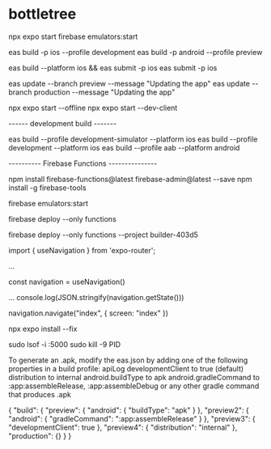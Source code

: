 # bottletree

npx expo start
firebase emulators:start

eas build -p ios --profile development
eas build -p android --profile preview

eas build --platform ios && eas submit -p ios
eas submit -p ios

eas update --branch preview --message "Updating the app"
eas update --branch production --message "Updating the app"

npx expo start --offline
npx expo start --dev-client

------ development build -------

eas build --profile development-simulator --platform ios
eas build --profile development --platform ios
eas build --profile aab --platform android

---------- Firebase Functions ---------------

npm install firebase-functions@latest firebase-admin@latest --save
npm install -g firebase-tools

firebase emulators:start

firebase deploy --only functions

firebase deploy --only functions --project builder-403d5

import { useNavigation } from 'expo-router';

...

const navigation = useNavigation()

...
console.log(JSON.stringify(navigation.getState()))

navigation.navigate("index", { screen: "index" })

npx expo install --fix

sudo lsof -i :5000
sudo kill -9 PID

To generate an .apk, modify the eas.json by adding one of the following properties in a build profile:
apiLog
developmentClient to true (default)
distribution to internal
android.buildType to apk
android.gradleCommand to :app:assembleRelease, :app:assembleDebug or any other gradle command that produces .apk

{
"build": {
"preview": {
"android": {
"buildType": "apk"
}
},
"preview2": {
"android": {
"gradleCommand": ":app:assembleRelease"
}
},
"preview3": {
"developmentClient": true
},
"preview4": {
"distribution": "internal"
},
"production": {}
}
}
